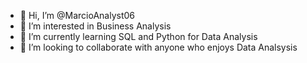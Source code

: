 - 👋 Hi, I’m @MarcioAnalyst06
- 👀 I’m interested in Business Analysis 
- 🌱 I’m currently learning SQL and Python for Data Analysis
- 💞️ I’m looking to collaborate with anyone who enjoys Data Analsysis 


<!---
MarcioAnalyst06/MarcioAnalyst06 is a ✨ special ✨ repository because its `README.md` (this file) appears on your GitHub profile.
You can click the Preview link to take a look at your changes.
--->
